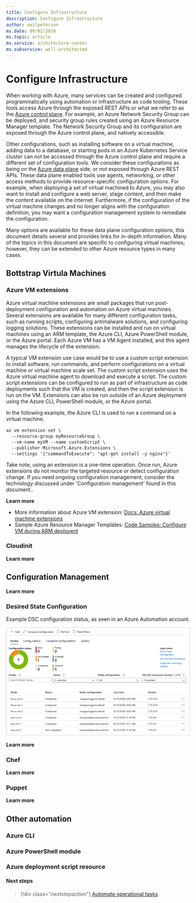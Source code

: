 ```yaml
---
title: Configure Infrastructure
description: Configure Infrastructure
author: neilpeterson
ms.date: 09/02/2020
ms.topic: article
ms.service: architecture-center
ms.subservice: well-architected
---
```


# Configure Infrastructure

When working with Azure, many services can be created and configured programmatically using automation or infrastructure as code tooling. These tools access Azure through the exposed REST APIs or what we refer to as the [Azure control plane](https://docs.microsoft.com/azure/azure-resource-manager/management/control-plane-and-data-plane#control-plane). For example, an Azure Network Security Group can be deployed, and security group rules created using an Azure Resource Manager template. The Network Security Group and its configuration are exposed through the Azure control plane, and natively accessible.

Other configurations, such as installing software on a virtual machine, adding data to a database, or starting pods in an Azure Kubernetes Service cluster can not be accessed through the Azure control plane and require a different set of configuration tools. We consider these configurations as being on the [Azure data plane](https://docs.microsoft.com/azure/azure-resource-manager/management/control-plane-and-data-plane#data-plane) side, or not exposed through Azure REST APIs. These data plane enabled tools use agents, networking, or other access methods to provide resource-specific configuration options. For example, when deploying a set of virtual machined to Azure, you may also want to install and configure a web server, stage content, and then make the content available on the internet. Furthermore, if the configuration of the virtual machine changes and no longer aligns with the configuration definition, you may want a configuration management system to remediate the configuration.

Many options are available for these data plane configuration options, this document details several and provides links for in-depth information. Many of the topics in this document are specific to configuring virtual machines; however, they can be extended to other Azure resource types in many cases.

## Bottstrap Virtula Machines

### Azure VM extensions

Azure virtual machine extensions are small packages that run post-deployment configuration and automation on Azure virtual machines. Several extensions are available for many different configuration tasks, such as running scripts, configuring antimalware solutions, and configuring logging solutions. These extensions can be installed and run on virtual machines using an ARM template, the Azure CLI, Azure PowerShell module, or the Azure portal. Each Azure VM has a VM Agent installed, and this agent manages the lifecycle of the extension.

A typical VM extension use case would be to use a custom script extension to install software, run commands, and perform configurations on a virtual machine or virtual machine scale set. The custom script extension uses the Azure virtual machine agent to download and execute a script. The custom script extensions can be configured to run as part of infrastructure as code deployments such that the VM is created, and then the script extension is run on the VM. Extensions can also be run outside of an Azure deployment using the Azure CLI, PowerShell module, or the Azure portal.

In the following example, the Azure CLI is used to run a command on a virtual machine.

```
az vm extension set \
  --resource-group myResourceGroup \
  --vm-name myVM --name customScript \
  --publisher Microsoft.Azure.Extensions \
  --settings '{"commandToExecute": "apt-get install -y nginx"}'
```

Take note, using an extension is a one-time operation. Once run, Azure extensions do not monitor the targeted resource or detect configuration change. If you need ongoing configuration management, consider the technology discussed under 'Configuration management' found in this document..

**Learn more**

- More information about Azure VM extension: [Docs: Azure virtual machine extensions](https://docs.microsoft.com/azure/virtual-machines/extensions/overview)
- Sample Azure Resource Manager Templates: [Code Samples: Configure VM during ARM deployent](https://docs.microsoft.com/samples/browse/?terms=arm%20templates)

### Cloudinit

**Learn more**

## Configuration Management

**Learn more**

### Desired State Configuration

Example DSC configuration status, as seen in an Azure Automation account.

![](./images/azure-dsc.png)

**Learn more**

### Chef

**Learn more**

### Puppet

**Learn more**

## Other automation

### Azure CLI

### Azure PowerShell module

### Azure deployment script resource

#### Next steps

> [!div class="nextstepaction"]
> [Automate operational tasks](./automation-tasks.md)
